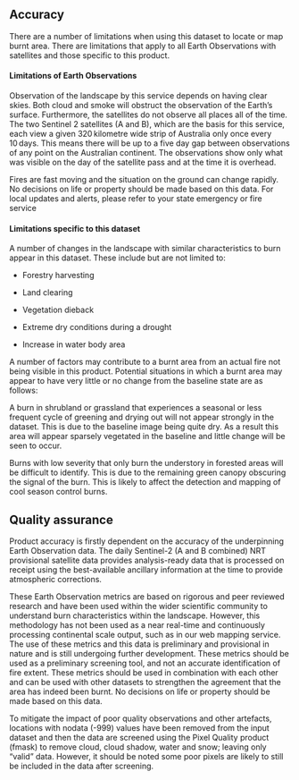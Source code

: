 ## Accuracy

There are a number of limitations when using this dataset to locate or map burnt area. There are limitations that apply to all Earth Observations with satellites and those specific to this product. 

#### Limitations of Earth Observations 

Observation of the landscape by this service depends on having clear skies. Both cloud and smoke will obstruct the observation of the Earth’s surface. Furthermore, the satellites do not observe all places all of the time. The two Sentinel 2 satellites (A and B), which are the basis for this service, each view a given 320 kilometre wide strip of Australia only once every 10 days. This means there will be up to a five day gap between observations of any point on the Australian continent. The observations show only what was visible on the day of the satellite pass and at the time it is overhead.  

Fires are fast moving and the situation on the ground can change rapidly. No decisions on life or property should be made based on this data. For local updates and alerts, please refer to your state emergency or fire service 

#### Limitations specific to this dataset  

A number of changes in the landscape with similar characteristics to burn appear in this dataset. These include but are not limited to: 

* Forestry harvesting 
 

* Land clearing 
 

* Vegetation dieback  
 

* Extreme dry conditions during a drought 
 

* Increase in water body area 
 

A number of factors may contribute to a burnt area from an actual fire not being visible in this product. Potential situations in which a burnt area may appear to have very little or no change from the baseline state are as follows: 

A burn in shrubland or grassland that experiences a seasonal or less frequent cycle of greening and drying out will not appear strongly in the dataset. This is due to the baseline image being quite dry. As a result this area will appear sparsely vegetated in the baseline and little change will be seen to occur. 

Burns with low severity that only burn the understory in forested areas will be difficult to identify. This is due to the remaining green canopy obscuring the signal of the burn. This is likely to affect the detection and mapping of cool season control burns.

## Quality assurance

Product accuracy is firstly dependent on the accuracy of the underpinning Earth Observation data. The daily Sentinel-2 (A and B combined) NRT provisional satellite data provides analysis-ready data that is processed on receipt using the best-available ancillary information at the time to provide atmospheric corrections. 

These Earth Observation metrics are based on rigorous and peer reviewed research and have been used within the wider scientific community to understand burn characteristics within the landscape. However, this methodology has not been used as a near real-time and continuously processing continental scale output, such as in our web mapping service. The use of these metrics and this data is preliminary and provisional in nature and is still undergoing further development. These metrics should be used as a preliminary screening tool, and not an accurate identification of fire extent. These metrics should be used in combination with each other and can be used with other datasets to strengthen the agreement that the area has indeed been burnt. No decisions on life or property should be made based on this data. 

To mitigate the impact of poor quality observations and other artefacts, locations with nodata (-999) values have been removed from the input dataset and then the data are screened using the Pixel Quality product (fmask) to remove cloud, cloud shadow, water and snow; leaving only “valid” data. However, it should be noted some poor pixels are likely to still be included in the data after screening.

